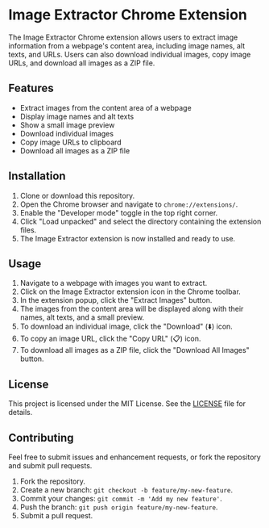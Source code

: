 # Image Extractor Chrome Extension

The Image Extractor Chrome extension allows users to extract image information from a webpage's content area, including image names, alt texts, and URLs. Users can also download individual images, copy image URLs, and download all images as a ZIP file.

## Features

- Extract images from the content area of a webpage
- Display image names and alt texts
- Show a small image preview
- Download individual images
- Copy image URLs to clipboard
- Download all images as a ZIP file

## Installation

1. Clone or download this repository.
2. Open the Chrome browser and navigate to `chrome://extensions/`.
3. Enable the "Developer mode" toggle in the top right corner.
4. Click "Load unpacked" and select the directory containing the extension files.
5. The Image Extractor extension is now installed and ready to use.

## Usage

1. Navigate to a webpage with images you want to extract.
2. Click on the Image Extractor extension icon in the Chrome toolbar.
3. In the extension popup, click the "Extract Images" button.
4. The images from the content area will be displayed along with their names, alt texts, and a small preview.
5. To download an individual image, click the "Download" (⬇️) icon.
6. To copy an image URL, click the "Copy URL" (📋) icon.
7. To download all images as a ZIP file, click the "Download All Images" button.

## License

This project is licensed under the MIT License. See the [LICENSE](LICENSE) file for details.

## Contributing

Feel free to submit issues and enhancement requests, or fork the repository and submit pull requests.

1. Fork the repository.
2. Create a new branch: `git checkout -b feature/my-new-feature`.
3. Commit your changes: `git commit -m 'Add my new feature'`.
4. Push the branch: `git push origin feature/my-new-feature`.
5. Submit a pull request.
